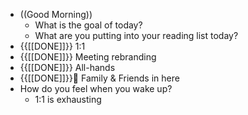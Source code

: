 - ((Good Morning))
    - What is the goal of today?
    - What are you putting into your reading list today?
- {{[[DONE]]}} 1:1
- {{[[DONE]]}} Meeting rebranding
- {{[[DONE]]}} All-hands
- {{[[DONE]]}}🤝 Family & Friends in here 
- How do you feel when you wake up?
    - 1:1 is exhausting
